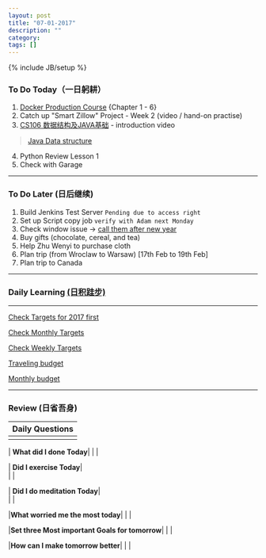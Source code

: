 ```yaml
---
layout: post
title: "07-01-2017"
description: ""
category: 
tags: []
---
```

{% include JB/setup %}


### To Do Today（一日躬耕）

1. [Docker Production Course](https://www.udemy.com/the-docker-for-devops-course-from-development-to-production/learn/v4/overview) {Chapter 1 - 6}
2. Catch up "Smart Zillow" Project - Week 2 (video / hand-on practise)
3. [CS106 数据结构及JAVA基础](https://www.bittiger.io/livecourses/9jfxfp77uQm5ZTMJJ) - introduction video
> [Java Data structure](http://blog.csdn.net/zhangerqing/article/details/8796518)
4. Python Review Lesson 1
5. Check with Garage 

---

### To Do Later (日后继续) 

1. Build Jenkins Test Server 
``` Pending due to access right ```
2. Set up Script copy job 
``` verify with Adam next Monday ```
1. Check window issue -> [call them after new year](http://neil526.tripod.com/)
2. Buy gifts (chocolate, cereal, and tea)
3. Help Zhu Wenyi to purchase cloth 
5. Plan trip (from Wroclaw to Warsaw) [17th Feb to 19th Feb]
6. Plan trip to Canada

---

### Daily Learning [(日积跬步)](https://yitianxu.github.io/2017/01/05/learning-summary)

---

[Check Targets for 2017 first](https://yitianxu.github.io/2016/12/30/resolution-for-2017)

[Check Monthly Targets](https://yitianxu.github.io/pages/monthly%20targets/Monthly)

[Check Weekly Targets](https://yitianxu.github.io/pages/weekly%20targets/Weekly%20Targets) 

[Traveling budget](https://onedrive.live.com/edit.aspx?cid=28889bb69766d84e&page=view&resid=28889BB69766D84E!1878&parId=28889BB69766D84E!1330&app=Excel) 

[Monthly budget](https://onedrive.live.com/edit.aspx?cid=28889bb69766d84e&page=view&resid=28889BB69766D84E!1876&parId=28889BB69766D84E!1330&app=Excel)


---

### Review (日省吾身)

| Daily Questions                   |                                           
|:----------------------------------|
|                                   |

| **What did I done Today**| 
|    |

| **Did I exercise Today**|          
|     |

| **Did I do meditation Today**|          
|     |

|**What worried me the most today**|
|                                |

|**Set three Most important Goals for tomorrow**|
|                                        |

|**How can I make tomorrow better**|
|                          |